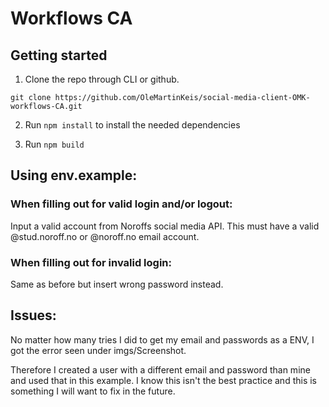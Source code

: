 # Workflows CA

## Getting started

1. Clone the repo through CLI or github.

```
git clone https://github.com/OleMartinKeis/social-media-client-OMK-workflows-CA.git
```

2. Run ```npm install``` to install the needed dependencies

3. Run ```npm build```

## Using env.example:

### When filling out for valid login and/or logout: 

Input a valid account from Noroffs social media API. 
This must have a valid @stud.noroff.no or @noroff.no email account.

### When filling out for invalid login:

Same as before but insert wrong password instead.

## Issues:

No matter how many tries I did to get my email and passwords as a ENV, I got the error seen under imgs/Screenshot.

Therefore I created a user with a different email and password than mine and used that in this example. I know this isn't the best practice and this is something I will want to fix in the future.